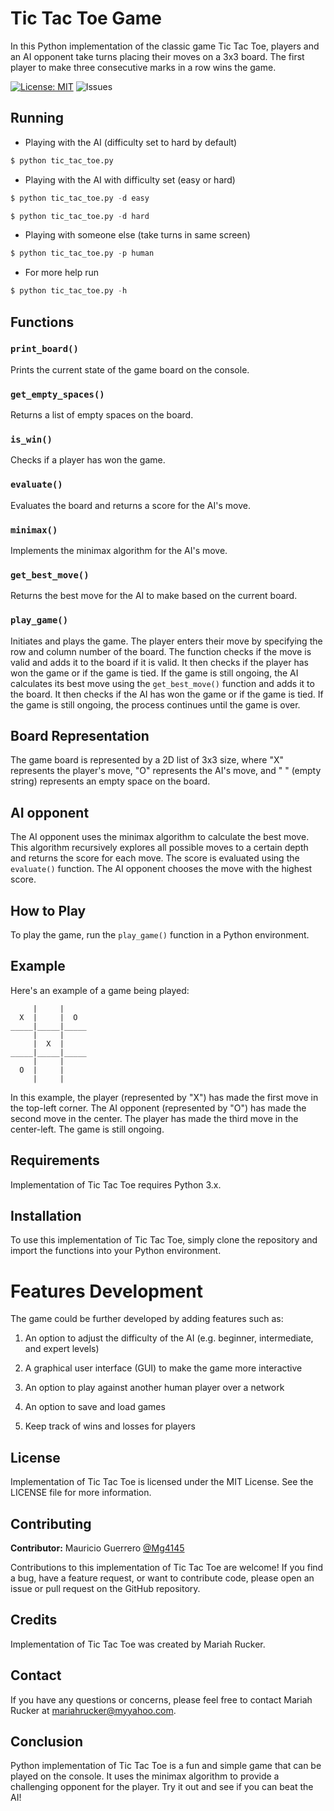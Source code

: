 # Tic Tac Toe Game

In this Python implementation of the classic game Tic Tac Toe, players and an AI opponent take turns placing their moves on a 3x3 board. The first player to make three consecutive marks in a row wins the game.

[![License: MIT](https://img.shields.io/badge/License-MIT-yellow.svg)](https://opensource.org/licenses/MIT)
![Issues](https://img.shields.io/github/issues/mariahrucker/Tic-Tac-Toe)

## Running

* Playing with the AI (difficulty set to hard by default)

```python
$ python tic_tac_toe.py
```

* Playing with the AI with difficulty set (easy or hard)

```python
$ python tic_tac_toe.py -d easy
```

```python
$ python tic_tac_toe.py -d hard
```

* Playing with someone else (take turns in same screen)
```python
$ python tic_tac_toe.py -p human
```

* For more help run
```python
$ python tic_tac_toe.py -h
```


## Functions

### `print_board()`

Prints the current state of the game board on the console.

### `get_empty_spaces()`

Returns a list of empty spaces on the board.

### `is_win()`

Checks if a player has won the game.

### `evaluate()`

Evaluates the board and returns a score for the AI's move.

### `minimax()`

Implements the minimax algorithm for the AI's move.

### `get_best_move()`

Returns the best move for the AI to make based on the current board.

### `play_game()`

Initiates and plays the game. The player enters their move by specifying the row and column number of the board. The function checks if the move is valid and adds it to the board if it is valid. It then checks if the player has won the game or if the game is tied. If the game is still ongoing, the AI calculates its best move using the `get_best_move()` function and adds it to the board. It then checks if the AI has won the game or if the game is tied. If the game is still ongoing, the process continues until the game is over.

## Board Representation

The game board is represented by a 2D list of 3x3 size, where "X" represents the player's move, "O" represents the AI's move, and " " (empty string) represents an empty space on the board.

## AI opponent

The AI opponent uses the minimax algorithm to calculate the best move. This algorithm recursively explores all possible moves to a certain depth and returns the score for each move. The score is evaluated using the `evaluate()` function. The AI opponent chooses the move with the highest score.

## How to Play

To play the game, run the `play_game()` function in a Python environment.

## Example

Here's an example of a game being played:

```
     |     |
  X  |     |  O
_____|_____|_____
     |     |
     |  X  |
_____|_____|_____
     |     |
  O  |     |
     |     |
```

In this example, the player (represented by "X") has made the first move in the top-left corner. The AI opponent (represented by "O") has made the second move in the center. The player has made the third move in the center-left. The game is still ongoing.

## Requirements

Implementation of Tic Tac Toe requires Python 3.x.

## Installation

To use this implementation of Tic Tac Toe, simply clone the repository and import the functions into your Python environment.

# Features Development

The game could be further developed by adding features such as:

1. An option to adjust the difficulty of the AI (e.g. beginner, intermediate, and expert levels)

2. A graphical user interface (GUI) to make the game more interactive

3. An option to play against another human player over a network

4. An option to save and load games

5. Keep track of wins and losses for players

## License

Implementation of Tic Tac Toe is licensed under the MIT License. See the LICENSE file for more information.

## Contributing

**Contributor:** Mauricio Guerrero [@Mg4145](https://github.com/mg4145)

Contributions to this implementation of Tic Tac Toe are welcome! If you find a bug, have a feature request, or want to contribute code, please open an issue or pull request on the GitHub repository.

## Credits

Implementation of Tic Tac Toe was created by Mariah Rucker. 

## Contact

If you have any questions or concerns, please feel free to contact Mariah Rucker at mariahrucker@myyahoo.com.

## Conclusion

Python implementation of Tic Tac Toe is a fun and simple game that can be played on the console. It uses the minimax algorithm to provide a challenging opponent for the player. Try it out and see if you can beat the AI!
